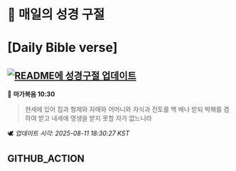 # 🙏 매일의 성경 구절
# [Daily Bible verse]
## [![README에 성경구절 업데이트](https://github.com/DONGSUKA/first_test/actions/workflows/update-readme-bible.yml/badge.svg)](https://github.com/DONGSUKA/first_test/actions/workflows/update-readme-bible.yml)
<!-- START_BIBLE_VERSE -->
📖 **마가복음 10:30**
> 현세에 있어 집과 형제와 자매와 어머니와 자식과 전토를 백 배나 받되 박해를 겸하여 받고 내세에 영생을 받지 못할 자가 없느니라

🕊️ _업데이트 시각: 2025-08-11 18:30:27 KST_
  <!-- END_BIBLE_VERSE -->
## GITHUB_ACTION
